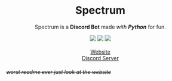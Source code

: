 <h1 align=center>Spectrum</h1>

<p align=center>Spectrum is a <b>Discord Bot</b> made <em>with <b>Python</b></em> for fun.</p>

<p align=center>
<img src=https://img.shields.io/badge/discord-py-blue.svg>
<img src=https://img.shields.io/badge/python-3.6-orange.svg>
<img src=https://img.shields.io/badge/discord-bot-red.svg> <br /> <br />
<a href="https://spectrixofficial.github.io/spectrum/"> Website </a><br>
<a href="https://discord.gg/ecXdjTD/">Discord Server</a><br>
</p>


###### ~~worst readme ever just look at the website~~
